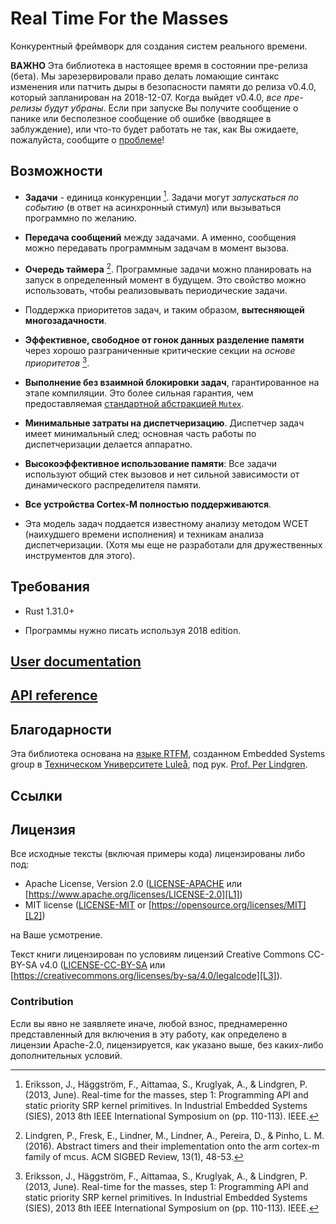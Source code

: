 # Real Time For the Masses

Конкурентный фреймворк для создания систем реального времени.

**ВАЖНО** Эта библиотека в настоящее время в состоянии пре-релиза (бета).
Мы зарезервировали право делать ломающие синтакс изменения или патчить дыры
в безопасности памяти до релиза v0.4.0, который запланирован на 2018-12-07.
Когда выйдет v0.4.0, *все пре-релизы будут убраны*. Если при запуске Вы
получите сообщение о панике или бесполезное сообщение об ошибке
(вводящее в заблуждение), или что-то будет работать не так, как Вы ожидаете,
пожалуйста, сообщите о [проблеме]!

[проблеме]: https://github.com/japaric/cortex-m-rtfm/issues

## Возможности

- **Задачи** - единица конкуренции [^1]. Задачи могут *запускаться по событию*
  (в ответ на асинхронный стимул) или вызываться программно по желанию.

- **Передача сообщений** между задачами. А именно, сообщения можно передавать
  программным задачам в момент вызова.

- **Очередь таймера** [^2]. Программные задачи можно планировать на запуск в
  определенный момент в будущем. Это свойство можно использовать, чтобы
  реализовывать периодические задачи.

- Поддержка приоритетов задач, и таким образом, **вытесняющей многозадачности**.

- **Эффективное, свободное от гонок данных разделение памяти** через хорошо
  разграниченные критические секции на *основе приоритетов* [^1].

- **Выполнение без взаимной блокировки задач**, гарантированное на этапе
  компиляции. Это более сильная гарантия, чем предоставляемая
  [стандартной абстракцией `Mutex`][std-mutex].

[std-mutex]: https://doc.rust-lang.org/std/sync/struct.Mutex.html

- **Минимальные затраты на диспетчеризацию**. Диспетчер задач имеет
  минимальный след; основная часть работы по диспетчеризации делается аппаратно.

- **Высокоэффективное использование памяти**: Все задачи используют общий стек
  вызовов и нет сильной зависимости от динамического распределителя памяти.

- **Все устройства Cortex-M полностью поддерживаются**.

- Эта модель задач поддается известному анализу методом WCET (наихудшего
  времени исполнения) и техникам анализа диспетчеризации. (Хотя мы еще не
  разработали для дружественных инструментов для этого).

## Требования

- Rust 1.31.0+

- Программы нужно писать используя 2018 edition.

## [User documentation](https://japaric.github.io/cortex-m-rtfm/book)

## [API reference](https://japaric.github.io/cortex-m-rtfm/api/rtfm/index.html)

## Благодарности

Эта библиотека основана на [языке RTFM][rtfm-lang], созданном Embedded
Systems group в [Техническом Университете Luleå][ltu], под рук.
[Prof. Per Lindgren][per].

[rtfm-lang]: http://www.rtfm-lang.org/
[ltu]: https://www.ltu.se/?l=en
[per]: https://www.ltu.se/staff/p/pln-1.11258?l=en

## Ссылки

[^1]: Eriksson, J., Häggström, F., Aittamaa, S., Kruglyak, A., & Lindgren, P.
   (2013, June). Real-time for the masses, step 1: Programming API and static
   priority SRP kernel primitives. In Industrial Embedded Systems (SIES), 2013
   8th IEEE International Symposium on (pp. 110-113). IEEE.

[^2]: Lindgren, P., Fresk, E., Lindner, M., Lindner, A., Pereira, D., & Pinho,
   L. M. (2016). Abstract timers and their implementation onto the arm cortex-m
   family of mcus. ACM SIGBED Review, 13(1), 48-53.

## Лицензия

Все исходные тексты (включая примеры кода) лицензированы либо под:

- Apache License, Version 2.0 ([LICENSE-APACHE](LICENSE-APACHE) или
  [https://www.apache.org/licenses/LICENSE-2.0][L1])
- MIT license ([LICENSE-MIT](LICENSE-MIT) or
  [https://opensource.org/licenses/MIT][L2])

[L1]: https://www.apache.org/licenses/LICENSE-2.0
[L2]: https://opensource.org/licenses/MIT

на Ваше усмотрение.

Текст книги лицензирован по условиям лицензий
Creative Commons CC-BY-SA v4.0 ([LICENSE-CC-BY-SA](LICENSE-CC-BY-SA) или
[https://creativecommons.org/licenses/by-sa/4.0/legalcode][L3]).

[L3]: https://creativecommons.org/licenses/by-sa/4.0/legalcode

### Contribution

Если вы явно не заявляете иначе, любой взнос, преднамеренно представленный
для включения в эту работу, как определено в лицензии Apache-2.0, лицензируется, как указано выше, без каких-либо дополнительных условий.
